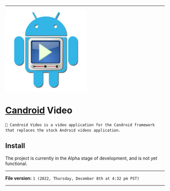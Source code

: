 
***

<img alt="Candroid Video logo failed to load. Click/tap here to attempt to view it" src="/Candroid-Video_1000pIcon_V1_HighCompression.png" width="256" height="256"/>

# [Candroid](https://github.com/seanpm2001/Candroid/) Video

`🤖️ Candroid Video is a video application for the Candroid framework that replaces the stock Android videos application.`

## Install

The project is currently in the Alpha stage of development, and is not yet functional.

***

**File version:** `1 (2022, Thursday, December 8th at 4:32 pm PST)`

***
